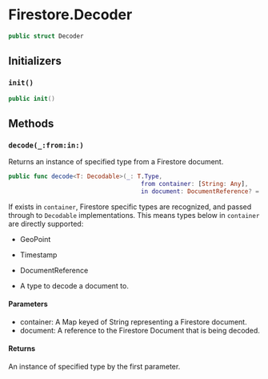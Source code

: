 # Firestore.Decoder

``` swift
public struct Decoder 
```

## Initializers

### `init()`

``` swift
public init() 
```

## Methods

### `decode(_:from:in:)`

Returns an instance of specified type from a Firestore document.

``` swift
public func decode<T: Decodable>(_: T.Type,
                                     from container: [String: Any],
                                     in document: DocumentReference? = nil) throws -> T 
```

If exists in `container`, Firestore specific types are recognized, and
passed through to `Decodable` implementations. This means types below
in `container` are directly supported:

  - GeoPoint

  - Timestamp

  - DocumentReference

  - A type to decode a document to.

#### Parameters

  - container: A Map keyed of String representing a Firestore document.
  - document: A reference to the Firestore Document that is being decoded.

#### Returns

An instance of specified type by the first parameter.
